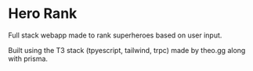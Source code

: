 # Hero Rank

Full stack webapp made to rank superheroes based on user 
input.

Built using the T3 stack (tpyescript, tailwind, trpc) made by theo.gg along with prisma.
